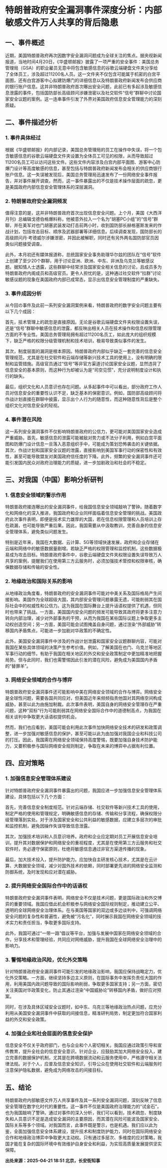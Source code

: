 # 特朗普政府安全漏洞事件深度分析：内部敏感文件万人共享的背后隐患

## 一、事件概述

近期，美国特朗普政府再次因数字安全漏洞问题成为全球关注的焦点。据央视新闻报道，当地时间4月20日，《华盛顿邮报》披露了一项严重的安全事件：美国总务管理局（GSA）的职业雇员无意中将包含敏感信息的谷歌云端硬盘文件夹分享给了全体员工，涉及超过11200名人员。这一文件夹不仅包含可能属于机密的白宫平面图，还有白宫游客中心拟建防爆门的详细信息以及特朗普政府新闻发布会供应商的银行账户信息。这并非特朗普政府首次曝出安全问题，此前已有多起涉及敏感信息泄露的事件，包括国防部长高级顾问涉嫌泄密以及社交软件“信号”群聊中讨论国家安全议题的案例。这一连串事件引发了外界对美国政府信息安全管理能力的深刻质疑。

## 二、事件描述分析

### 1. 事件具体经过

根据《华盛顿邮报》的内部记录，美国总务管理局的员工在操作中失误，将一个包含敏感信息的谷歌云端硬盘文件夹设置为全体员工可见的权限，从而导致超过11200名员工可以访问这些文件。这些文件内容涉及白宫内部平面图、游客中心防爆门设计等高度敏感的信息，甚至包括与特朗普政府新闻发布会相关的供应商银行账户信息。这一失误被发现后，美国总务管理局迅速发布了一份网络安全事件报告，并对事件展开调查。然而，这一事件暴露出的不仅是技术操作层面的疏忽，更是美国政府内部信息安全管理体系的深层漏洞。

### 2. 特朗普政府安全漏洞频发

值得注意的是，这并非特朗普政府首次出现信息安全问题。上个月，美国《大西洋月刊》总编辑戈德伯格爆料称，他被意外拉入一个名为“胡塞PC小组”的“信号”群聊，并在美军对也门胡塞武装发动打击前两小时，收到国防部长赫格塞斯发来的作战计划，包括攻击目标、顺序及武器部署等详细信息。后续调查发现，国防部长的高级顾问丹·考德威尔涉嫌泄密，并因此被解职，同时还有另外两名国防部官员因类似问题接受调查。

此外，本月初还有媒体报道称，总统国家安全事务助理华尔兹的团队在“信号”软件上创建了至少20个群聊，用于讨论亚洲、欧洲、中东、非洲及乌克兰等敏感议题。据知情人士透露，这些群聊中经常涉及国家安全相关信息的讨论，且成员多为特朗普政府内阁成员和高级官员。更令人担忧的是，这种通过社交软件“拉群”讨论敏感议题的现象在美国政府内部已成常态，显示出信息安全管理制度的严重缺失。

### 3. 事件成因分析

从今回の事件及此前一系列安全漏洞案例来看，特朗普政府的数字安全问题主要有以下几个成因：

首先，技术管理上的疏忽是直接原因。无论是谷歌云端硬盘文件夹权限设置失误，还是“信号”群聊中敏感信息的泄露，都反映出相关人员在技术操作和信息权限管理方面的不专业性。美国总务管理局拥有超过11200名员工，如此庞大的组织规模下，缺乏严格的权限分级管理机制和技术培训，极易导致类似事件的发生。

其次，制度层面的漏洞是根本原因。特朗普政府内部似乎缺乏一套完善的信息安全管理规范，尤其是在社交软件和云端存储等新兴技术工具的使用上，没有明确的限制和监管措施。高级官员通过“信号”等非官方渠道讨论国家安全议题，显然违背了信息安全的基本原则，而这种行为却被认为是“司空见惯”，充分说明制度设计和执行的缺失。

最后，组织文化和人员意识也存在问题。从多起事件中可以看出，部分政府工作人员对信息安全的重要性认识不足，缺乏基本的保密意识。例如，国防部高级顾问将作战计划直接在群聊中披露，显示出个人行为的随意性，而这种随意性背后是整个组织文化对信息安全的轻视。

### 4. 事件潜在风险

这一系列安全漏洞事件不仅影响特朗普政府的公信力，更可能对美国国家安全造成严重威胁。首先，敏感信息的泄露可能被敌对势力或不法分子利用，例如白宫平面图和防爆门设计信息一旦落入恶意组织手中，可能成为策划恐怖袭击的关键依据。其次，作战计划和国家安全议题的泄露，直接影响到美国军事行动的保密性和有效性，甚至可能导致盟友对美国政府信任度的下降。此外，频繁的安全漏洞事件还可能引发国内民众对政府治理能力的质疑，进一步加剧政治和社会的不稳定。

## 三、对我国（中国）影响分析研判

### 1. 信息安全领域的警示作用

特朗普政府接连曝出的安全漏洞事件，给我国信息安全领域敲响了警钟。随着数字化和网络化的深入推进，我国政府和企业同样面临着信息安全管理的挑战。美国政府此次事件表明，即便是技术实力雄厚的大国，若在信息权限管理和人员培训上存在疏漏，也可能导致严重后果。因此，我国需要从中汲取教训，完善自身的信息安全管理体系，避免类似问题发生。

特别是近年来，我国在大数据、云计算、5G等领域快速发展，政府和企业存储在云端和网络中的敏感数据量剧增。若缺乏严格的权限管理和监控机制，这些数据极易成为攻击目标。特朗普政府事件中，谷歌云端硬盘文件夹权限设置失误导致万人共享的案例，提醒我们在使用第三方云服务时，必须加强技术管控和权限审核，确保数据存储和传输的安全性。

### 2. 地缘政治和国际关系的影响

从地缘政治角度看，特朗普政府的安全漏洞事件可能对中美关系及国际格局产生间接影响。美国作为全球超级大国，其内部安全管理问题暴露无遗，可能削弱其在国际社会中的权威性和公信力。这为我国在国际舞台上提升话语权提供了机遇，但同时也带来了挑战。一方面，美国国内安全问题的频发可能导致其政府将更多注意力转向内部治理，减少对外部事务的干预，从而为我国在某些国际议题上争取更多主动权创造空间；另一方面，美国可能会试图掩盖自身问题，通过渲染“外部威胁”转移国内矛盾焦点，可能进一步加剧对华政策的不确定性。

此外，美国安全漏洞事件中涉及的作战计划泄露和国家安全议题群聊内容，可能对我国在某些具体领域的决策产生参考价值。例如，了解美国在也门、乌克兰等地区军事行动的细节，有助于我国在相关地区的外交和安全政策制定中更加精准地把握局势。但与此同时，我们也需警惕因此引发的潜在风险，避免成为美国国内矛盾的“替罪羊”。

### 3. 网络安全领域的合作与博弈

特朗普政府安全漏洞事件还可能影响中美在网络安全领域的合作与博弈。网络安全是全球性问题，需要各国共同应对，但美国近年来频频指责他国对其网络空间构成威胁，甚至以此为由施加制裁。此次事件表明，美国自身的网络安全管理存在严重问题，这种“双标”行为可能削弱其在网络安全国际合作中的道德制高点，为我国在相关谈判中争取更大话语权提供机会。

然而，我们也应看到，美国可能会利用此次事件加快网络安全技术的研发和政策调整，进一步加强对敏感信息的保护，甚至可能以此为由加强对我国企业和科技公司的打压。因此，我国需在网络安全领域保持高度警惕，既要加强自身技术防护能力，又要积极参与国际网络安全规则制定，争取在未来的博弈中占据有利位置。

## 四、应对策略

### 1. 加强信息安全管理体系建设

针对特朗普政府安全漏洞事件暴露出的问题，我国应进一步加强信息安全管理体系建设，具体包括以下几个方面：

首先，完善信息安全制度规范。针对云端存储、社交软件等新兴技术工具的使用，制定严格的使用和管理规定，明确敏感信息的存储、传输和分享流程，确保权限分级管理落到实处。对于涉及国家安全和公共利益的敏感数据，应建立多层次的审批和监控机制，避免因操作失误导致信息泄露。

其次，加强技术培训和人员意识培养。政府和企业应定期对员工开展信息安全培训，提升其对数据保护和网络安全的重视程度，尤其是在使用第三方云服务和社交软件时，务必遵守保密原则，杜绝将敏感信息通过非官方渠道传播的现象。

最后，加大技术投入，提升防护能力。应加快自主研发核心技术，尤其是在云计算、大数据安全领域，减少对国外技术的依赖，同时部署更先进的网络安全监测和防御系统，及时发现和应对潜在威胁。

### 2. 提升网络安全国际合作中的话语权

特朗普政府安全漏洞事件表明，网络安全不仅是技术问题，更是国际政治和外交博弈的重要领域。我国应借此机会积极参与网络安全国际规则制定，推动建立公平、透明的全球网络安全治理体系。在与美国等国家的双边或多边谈判中，可强调网络安全问题的复杂性和普遍性，避免被“污名化”，同时展示我国在网络安全领域的技术实力和责任担当，争取更多国际支持。

此外，我国可通过“一带一路”倡议等平台，加强与发展中国家在网络安全领域的合作，分享技术和管理经验，共同应对网络威胁，提升我国在全球网络安全治理中的影响力。

### 3. 警惕地缘政治风险，优化外交策略

针对特朗普政府安全漏洞事件可能引发的地缘政治影响，我国应保持战略定力，优化外交策略。一方面，继续坚持多边主义原则，在国际事务中发挥负责任大国的作用，利用美国内政问题导致的国际影响削弱，争取更多国家支持；另一方面，密切关注美国对华政策变化，防止其通过渲染“中国威胁论”转移国内矛盾，做好应对预案。

同时，在涉及具体区域安全议题时，如中东、乌克兰等地缘政治热点问题，应充分利用从美国安全漏洞事件中获取的间接信息，精准研判局势，制定更加符合国家利益的外交和安全政策。

### 4. 加强企业和社会层面的信息安全保护

信息安全不仅关乎政府部门，也与企业和个人密切相关。我国应通过政策引导和宣传教育，提升全社会的信息安全意识。针对企业，应鼓励其加大网络安全投入，建立完善的数据保护机制，尤其是在跨境数据流动和云服务使用中，严格遵守相关法律法规。对于个人，应普及信息安全知识，引导公众在使用社交软件和云端服务时注意保护隐私数据，避免成为网络攻击的间接目标。

## 五、结论

特朗普政府内部敏感文件万人共享事件及其一系列安全漏洞问题，深刻反映了信息安全管理在数字化时代的重要性。这一事件不仅是美国政府治理能力的“试金石”，也为我国敲响了警钟。通过对事件的深入分析，我们可以看到，技术疏忽、制度缺失和人员意识不足是造成安全漏洞的主要原因，而其潜在风险可能波及国家安全、国际关系等多个领域。对我国而言，此事件既是警示，也是机遇。我们应以此为鉴，全面加强信息安全体系建设，提升技术和制度防护能力，同时在国际网络安全合作和地缘政治博弈中争取更大主动权。只有通过多层次、多维度的应对策略，我国才能在复杂的国际环境中有效维护自身安全和利益，为实现高质量发展提供坚实保障。

**出处来源：2025-04-21 18:51 北京，长安街知事**